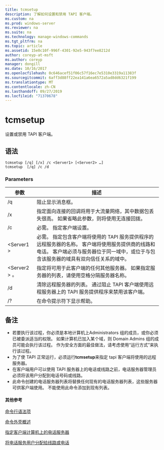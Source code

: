 ```yaml
---
title: tcmsetup
description: 了解如何设置和禁用 TAPI 客户端。
ms.custom: na
ms.prod: windows-server
ms.reviewer: na
ms.suite: na
ms.technology: manage-windows-commands
ms.tgt_pltfrm: na
ms.topic: article
ms.assetid: 15e0c10f-996f-4301-92e5-943f7ee8212d
author: coreyp-at-msft
ms.author: coreyp
manager: dongill
ms.date: 10/16/2017
ms.openlocfilehash: 0c646acef51f06c57f16ec7e5310e3319a11383f
ms.sourcegitcommit: 6aff3d88ff22ea141a6ea6572a5ad8dd6321f199
ms.translationtype: MT
ms.contentlocale: zh-CN
ms.lasthandoff: 09/27/2019
ms.locfileid: "71370678"
---
```

# <a name="tcmsetup"></a>tcmsetup



设置或禁用 TAPI 客户端。

## <a name="syntax"></a>语法

```
tcmsetup [/q] [/x] /c <Server1> [<Server2> …] 
tcmsetup  [/q] /c /d
```

### <a name="parameters"></a>Parameters

|参数|描述|
|---------|-----------|
|/q|阻止显示消息框。|
|/x|指定面向连接的回调将用于大流量网络，其中数据包丢失很高。 如果省略此参数，则将使用无连接回拨。|
|/c|必需。 指定客户端设置。|
|\<Server1 >|必需。 指定包含客户端将使用的 TAPI 服务提供程序的远程服务器的名称。 客户端将使用服务提供商的线路和电话。 客户端必须与服务器位于同一域中，或位于与包含该服务器的域具有双向信任关系的域中。|
|\<Server2 > 。|指定将可用于此客户端的任何其他服务器。 如果指定服务器的列表，请使用空格分隔服务器名称。|
|/d|清除远程服务器的列表。 通过阻止 TAPI 客户端使用远程服务器上的 TAPI 服务提供程序来禁用该客户端。|
|/?|在命令提示符下显示帮助。|

## <a name="remarks"></a>备注

-   若要执行该过程，你必须是本地计算机上Administrators 组的成员，或你必须已被委派适当的权限。 如果计算机已加入某个域，则 Domain Admins 组的成员可能会执行该过程。 作为安全方面的最佳做法，请考虑使用“运行方式”来执行该过程。
-   为了使 TAPI 正常运行，必须运行**tcmsetup**来指定 tapi 客户端将使用的远程服务器。
-   在客户端用户可以使用 TAPI 服务器上的电话或线路之前，电话服务器管理员必须将该用户分配到电话号码或线路。
-   此命令创建的电话服务器列表将替换任何现有的电话服务器列表，这些服务器可供客户端使用。 不能使用此命令添加到现有列表。

#### <a name="additional-references"></a>其他参考

[命令行语法项](command-line-syntax-key.md)

[命令外壳概述](https://technet.microsoft.com/library/cc737438(v=ws.10).aspx)

[指定客户端计算机上的电话服务器](https://technet.microsoft.com/library/cc759226(v=ws.10).aspx)

[将电话服务用户分配给线路或电话](https://technet.microsoft.com/library/cc736875(v=ws.10).aspx)

